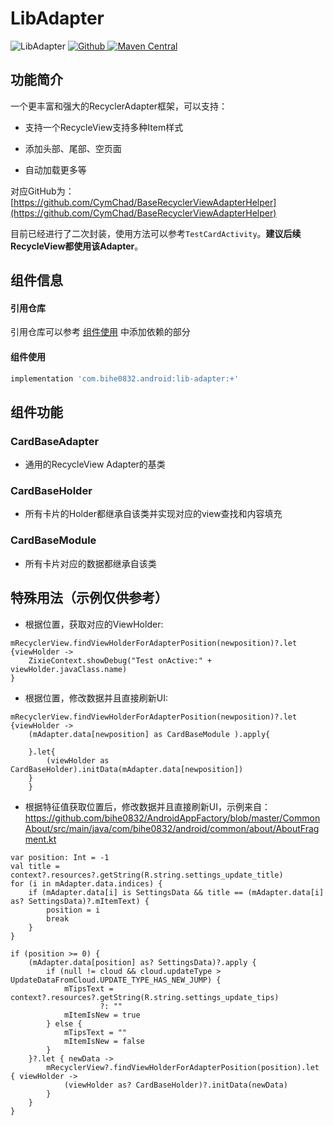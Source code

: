 # LibAdapter

![LibAdapter](https://img.shields.io/badge/AndroidAppFactory-LibAdapter-brightgreen)
[ ![Github](https://img.shields.io/badge/Github-LibAdapter-brightgreen?style=social) ](https://github.com/bihe0832/AndroidAppFactory/tree/master/LibAdapter)
[ ![Maven Central](https://img.shields.io/maven-central/v/com.bihe0832.android/lib-adapter) ](https://search.maven.org/artifact/com.bihe0832.android/lib-adapter)

## 功能简介

一个更丰富和强大的RecyclerAdapter框架，可以支持：
	
- 支持一个RecycleView支持多种Item样式

- 添加头部、尾部、空页面

- 自动加载更多等
	
对应GitHub为：[https://github.com/CymChad/BaseRecyclerViewAdapterHelper](https://github.com/CymChad/BaseRecyclerViewAdapterHelper)

目前已经进行了二次封装，使用方法可以参考`TestCardActivity`。**建议后续RecycleView都使用该Adapter**。

## 组件信息

#### 引用仓库

引用仓库可以参考 [组件使用](./../start.md) 中添加依赖的部分

#### 组件使用

```groovy
implementation 'com.bihe0832.android:lib-adapter:+'
```

## 组件功能

### CardBaseAdapter

- 通用的RecycleView Adapter的基类

### CardBaseHolder

-  所有卡片的Holder都继承自该类并实现对应的view查找和内容填充

### CardBaseModule

- 所有卡片对应的数据都继承自该类

## 特殊用法（示例仅供参考）

- 根据位置，获取对应的ViewHolder:

```
mRecyclerView.findViewHolderForAdapterPosition(newposition)?.let {viewHolder ->
	ZixieContext.showDebug("Test onActive:" + viewHolder.javaClass.name)
}
```

- 根据位置，修改数据并且直接刷新UI:

```
mRecyclerView.findViewHolderForAdapterPosition(newposition)?.let {viewHolder ->
	(mAdapter.data[newposition] as CardBaseModule ).apply{

	}.let{
		(viewHolder as CardBaseHolder).initData(mAdapter.data[newposition])
	}
	}
```

- 根据特征值获取位置后，修改数据并且直接刷新UI，示例来自：https://github.com/bihe0832/AndroidAppFactory/blob/master/CommonAbout/src/main/java/com/bihe0832/android/common/about/AboutFragment.kt

```
var position: Int = -1
val title = context?.resources?.getString(R.string.settings_update_title)
for (i in mAdapter.data.indices) {
	if (mAdapter.data[i] is SettingsData && title == (mAdapter.data[i] as? SettingsData)?.mItemText) {
		position = i
		break
	}
}

if (position >= 0) {
	(mAdapter.data[position] as? SettingsData)?.apply {
		if (null != cloud && cloud.updateType > UpdateDataFromCloud.UPDATE_TYPE_HAS_NEW_JUMP) {
			mTipsText = context?.resources?.getString(R.string.settings_update_tips)
					?: ""
			mItemIsNew = true
		} else {
			mTipsText = ""
			mItemIsNew = false
		}
	}?.let { newData ->
		mRecyclerView?.findViewHolderForAdapterPosition(position).let { viewHolder ->
			(viewHolder as? CardBaseHolder)?.initData(newData)
		}
	}
}
```
